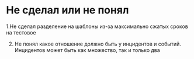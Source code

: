 # Не сделал или не понял
1.Не сделал разделение на шаблоны из-за максимально сжатых сроков на тестовое 

2. Не понял какое отношение должно быть у инцидентов и событий.
Инцидентов может быть как множество, так и только два 
